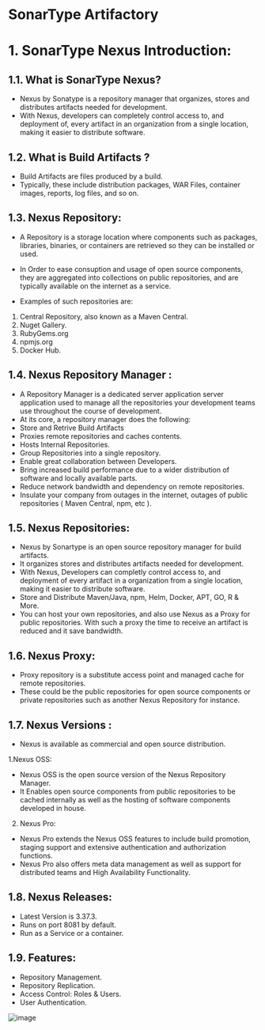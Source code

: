 # SonarType Artifactory


# 1.	SonarType Nexus Introduction:


## 1.1. What is SonarType Nexus?

+ Nexus by Sonatype is a repository manager that organizes, stores and distributes artifacts needed for development. 
+ With Nexus, developers can completely control access to, and deployment of, every artifact in an organization from a single location, 
  making it easier to distribute software.

## 1.2. What is Build Artifacts ?

+ Build Artifacts are files produced by a build.
+ Typically, these include distribution packages, WAR Files, container images, reports, log files, and so on.


## 1.3. Nexus Repository:

+  A Repository is a storage location where components such as packages, libraries, binaries, or containers are retrieved so they can be installed or used.
+ In Order to ease consuption and usage of open source components, they are aggregated into collections on public repositories, and are typically available on the internet as a service.

+ Examples of such repositories are:

1. Central Repository, also known as a Maven Central.
2. Nuget Gallery.
3. RubyGems.org
4. npmjs.org
5. Docker Hub.


## 1.4. Nexus Repository Manager :


+  A Repository Manager is a dedicated server application server application used to manage all the repositories your development teams use throughout the course of development.
+  At its core, a repository manager does the following:
+	Store and Retrive Build Artifacts
+	Proxies remote repositories and caches contents.
+	Hosts Internal Repositories.
+	Group Repositories into a single repository.
+	Enable great collaboration between Developers.
+	Bring increased build performance due to a wider distribution of software and locally available parts.
+	Reduce network bandwidth and dependency on remote repositories.
+	Insulate your company from outages in the internet, outages of public repositories ( Maven Central, npm, etc ).



## 1.5. Nexus Repositories:


+  Nexus by Sonartype is an open source repository manager for build artifacts.
+  It organizes stores and distributes artifacts needed for development.
+  With Nexus, Developers can completly control access to, and deployment of every artifact in a organization from a single location, making it easier to distribute software.
+  Store and Distribute Maven/Java, npm, Helm, Docker, APT, GO, R & More.
+  You can host your own repositories, and also use Nexus as a Proxy for public repositories. With such a proxy the time to receive an artifact is reduced and it save bandwidth.




## 1.6. Nexus Proxy:

+ Proxy repository is a substitute access point and managed cache for remote repositories. 
+ These could be the public repositories for open source components or private repositories such as another Nexus Repository for instance.


## 1.7. Nexus Versions :

+ Nexus is available as commercial and open source distribution.

1.Nexus OSS:

+ Nexus OSS is the open source version of the Nexus Repository Manager. 
+ It Enables open source components from public repositories to be cached internally as well as the hosting of software components developed in house.

2. Nexus Pro:

+ Nexus Pro extends the Nexus OSS features to include build promotion, staging support and extensive authentication and authorization functions.
+ Nexus Pro also offers meta data management as well as support for distributed teams and High Availability Functionality.


## 1.8. Nexus Releases:

+	Latest Version is 3.37.3.
+	Runs on port 8081 by default.
+	Run as a Service or a container.


## 1.9. Features:

+	Repository Management.
+	Repository Replication.
+	Access Control: Roles & Users.
+	User Authentication.



![image](https://user-images.githubusercontent.com/105772882/227199163-fde7f023-f094-4b8d-a3d1-56c4ee0a829b.png)
